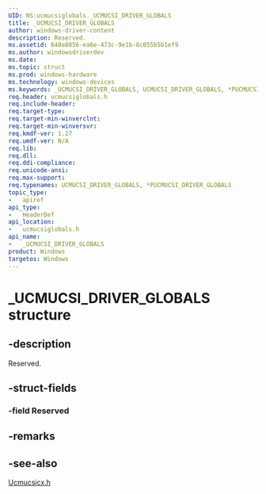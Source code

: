 ```yaml
---
UID: NS:ucmucsiglobals._UCMUCSI_DRIVER_GLOBALS
title: _UCMUCSI_DRIVER_GLOBALS
author: windows-driver-content
description: Reserved.
ms.assetid: 648e8856-ea6e-473c-9e1b-8c055b5b1ef9
ms.author: windowsdriverdev
ms.date: 
ms.topic: struct
ms.prod: windows-hardware
ms.technology: windows-devices
ms.keywords: _UCMUCSI_DRIVER_GLOBALS, UCMUCSI_DRIVER_GLOBALS, *PUCMUCSI_DRIVER_GLOBALS, 
req.header: ucmucsiglobals.h
req.include-header:
req.target-type:
req.target-min-winverclnt:
req.target-min-winversvr:
req.kmdf-ver: 1.27
req.umdf-ver: N/A
req.lib:
req.dll:
req.ddi-compliance:
req.unicode-ansi:
req.max-support:
req.typenames: UCMUCSI_DRIVER_GLOBALS, *PUCMUCSI_DRIVER_GLOBALS
topic_type: 
-	apiref
api_type: 
-	HeaderDef
api_location: 
-	ucmucsiglobals.h
api_name: 
-	_UCMUCSI_DRIVER_GLOBALS
product: Windows
targetos: Windows
---
```


# _UCMUCSI_DRIVER_GLOBALS structure

## -description
Reserved.

## -struct-fields

### -field Reserved
 

## -remarks

## -see-also

[Ucmucsicx.h](..\ucmucsicx\index.md)